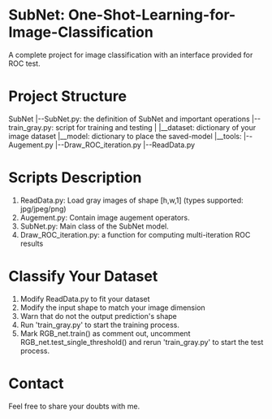 # SubNet: One-Shot-Learning-for-Image-Classification
A complete project for image classification with an interface provided for ROC test.

# Project Structure
SubNet
|--SubNet.py: the definition of SubNet and important operations
|--train_gray.py: script for training and testing
|
|__dataset: dictionary of your image dataset
|__model: dictionary to place the saved-model
|__tools: 
     |--Augement.py
     |--Draw_ROC_iteration.py
     |--ReadData.py

# Scripts Description
1. ReadData.py: Load gray images of shape [h,w,1] (types supported: jpg/jpeg/png)
2. Augement.py: Contain image augement operators.
3. SubNet.py:  Main class of the SubNet model.
4. Draw_ROC_iteration.py: a function for computing multi-iteration ROC results

# Classify Your Dataset
1. Modify ReadData.py to fit your dataset
2. Modify the input shape to match your image dimension
3. Warn that do not the output prediction's shape
4. Run 'train_gray.py' to start the training process.
5. Mark RGB_net.train() as comment out, uncomment RGB_net.test_single_threshold() and rerun 'train_gray.py' to start the test process.

# Contact
Feel free to share your doubts with me.
